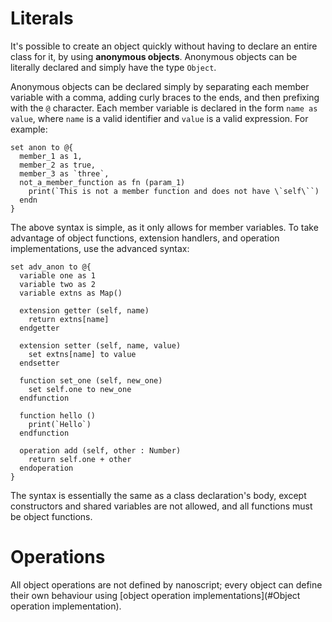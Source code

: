 # Literals

It's possible to create an object quickly without having to declare an entire class for it, by using **anonymous objects**.
Anonymous objects can be literally declared and simply have the type `Object`.

Anonymous objects can be declared simply by separating each member variable with a comma, adding curly braces to the ends, and then prefixing with the `@` character.
Each member variable is declared in the form `name as value`, where `name` is a valid identifier and `value` is a valid expression. For example:

```nanoscript
set anon to @{
  member_1 as 1,
  member_2 as true,
  member_3 as `three`,
  not_a_member_function as fn (param_1)
    print(`This is not a member function and does not have \`self\``)
  endn
}
```

The above syntax is simple, as it only allows for member variables. To take advantage of object functions, extension handlers, and operation implementations, use the advanced syntax:

```nanoscript
set adv_anon to @{
  variable one as 1
  variable two as 2
  variable extns as Map()

  extension getter (self, name)
    return extns[name]
  endgetter

  extension setter (self, name, value)
    set extns[name] to value
  endsetter

  function set_one (self, new_one)
    set self.one to new_one
  endfunction

  function hello ()
    print(`Hello`)
  endfunction

  operation add (self, other : Number)
    return self.one + other
  endoperation
}
```

The syntax is essentially the same as a class declaration's body, except constructors and shared variables are not allowed, and all functions must be object functions.

# Operations

All object operations are not defined by nanoscript; every object can define their own behaviour using [object operation implementations](#Object operation implementation).
